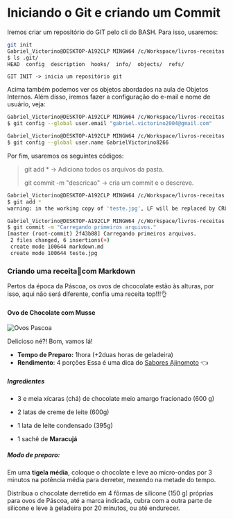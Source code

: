 # Iniciando o Git e criando um Commit

Iremos criar um repositório do GIT pelo cli do BASH. Para isso, usaremos:

```bash
git init
Gabriel_Victorino@DESKTOP-A192CLP MINGW64 /c/Workspace/livros-receitas (master)
$ ls .git/
HEAD  config  description  hooks/  info/  objects/  refs/
```

`GIT INIT -> inicia um repositório git`

Acima também podemos ver os objetos abordados na aula de Objetos Internos. Além disso, iremos fazer a configuração do e-mail e nome de usuário, veja:

```sh
Gabriel_Victorino@DESKTOP-A192CLP MINGW64 /c/Workspace/livros-receitas (master)
$ git config --global user.email "gabriel.victorino2004@gmail.com"

Gabriel_Victorino@DESKTOP-A192CLP MINGW64 /c/Workspace/livros-receitas (master)
$ git config --global user.name GabrielVictorino8266
```

 Por fim, usaremos os seguintes códigos:

> git add * -> Adiciona todos os arquivos da pasta.
>
> git commit -m "descricao" -> cria um commit e o descreve.

```sh
Gabriel_Victorino@DESKTOP-A192CLP MINGW64 /c/Workspace/livros-receitas (master)
$ git add *
warning: in the working copy of 'teste.jpg', LF will be replaced by CRLF the next time Git touches it

Gabriel_Victorino@DESKTOP-A192CLP MINGW64 /c/Workspace/livros-receitas (master)
$ git commit -m "Carregando primeiros arquivos."
[master (root-commit) 2f43b88] Carregando primeiros arquivos.
 2 files changed, 6 insertions(+)
 create mode 100644 markdown.md
 create mode 100644 teste.jpg

```





### Criando uma receita📝com Markdown

Pertos da época da Páscoa, os ovos de chcocolate estão às alturas, por isso, aqui não será diferente, confia uma receita top!!!👌



#### Ovo de Chocolate com Musse

![Ovos Pascoa](./arquivos%20do%20curso/receita-markdown/ovo-pascoa.jpg)

Delicioso né?! Bom, vamos lá! 

- **Tempo de Preparo:** 1hora (+2duas horas de geladeira)
- **Rendimento**: 4 porções
  Essa é uma dica do [Sabores Ajinomoto](https://www.saboresajinomoto.com.br/receita/ovo-de-chocolate-com-musse-1) 👈

##### Ingredientes

- 3 e meia xícaras (chá) de chocolate meio amargo fracionado (600 g)

- 2 latas de creme de leite (600g)

- 1 lata de leite condensado (395g)
- 1 sachê de  **Maracujá**

##### Modo de preparo:

Em uma **tigela média**, coloque o chocolate e leve ao micro-ondas por 3 minutos na potência média para derreter, mexendo na metade do tempo.

Distribua o chocolate derretido em 4 fôrmas de silicone (150 g) próprias para ovos de Páscoa, até a marca indicada, cubra com a outra parte de silicone e leve à geladeira por 20 minutos, ou até endurecer.
